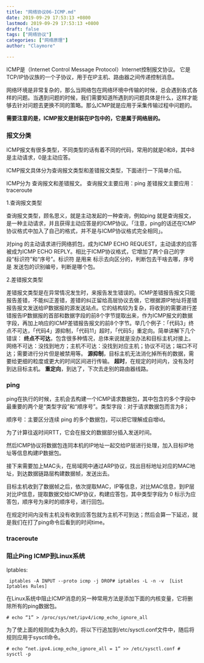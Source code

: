 ```yaml
---
title: "网络协议06-ICMP.md"
date: 2019-09-29 17:53:13 +0800
lastmod: 2019-09-29 17:53:13 +0800
draft: false
tags: ["网络协议"]
categories: ["网络原理"]
author: "Claymore"

---
```

ICMP是（Internet Control Message Protocol）Internet控制报文协议。 它是TCP/IP协议族的一个子协议，用于在IP主机、路由器之间传递控制消息。

网络环境是非常复杂的，那么当网络包在网络环境中传输的时候，总会遇到各式各样的问题。当遇到问题的时候，我们需要知道所遇到的问题具体是什么，这样才能够去针对问题去更换不同的策略。那么ICMP就是应用于采集传输过程中问题的。

**需要注意的是，ICMP报文是封装在IP包中的，它是属于网络层的。**



### 报文分类

ICMP报文有很多类型，不同类型的话有着不同的代码，常用的就是0和8，其中8是主动请求，0是主动应答。

ICMP报文具体分为查询报文类型和差错报文类型，下面进行一下简单介绍。

ICMP分为 查询报文和差错报文。
查询报文主要应用：ping
差错报文主要应用：traceroute



1.查询报文类型

查询报文类型，顾名思义，就是主动发起的一种查询，例如ping 就是查询报文，是一种主动请求，并且获得主动应答是的ICMP协议。「注意，ping的话还在ICMP协议格式中加入了自己的格式，并不是与ICMP协议格式完全相同」。

对ping 的主动请求进行网络抓包，成为ICMP ECHO REQUEST，主动请求的应答被成为ICMP ECHO REPLY。相比于ICMP协议格式，它增加了两个自己的字段“标识符”和“序号”。标识符 是用来 标示去向区分的，判断包去干啥去哪，序号 是 发送包的识别编号，判断是哪个包。

2.差错报文类型

差错报文类型是在异常情况发生时，来报告发生错误的。ICMP差错报告报文只能报告差错，不能纠正差错，差错的纠正留给高层协议去做，它根据源IP地址将差错报告报文发送给IP数据报的源发送站点。它的结构较为复杂，将收到的需要进行差错报告IP数据报的首部和数据字段的前8个字节提取出来，作为ICMP报文的数据字段，再加上响应的ICMP差错报告报文的前8个字节。举几个例子：「代码3」终点不可达，「代码4」源抑制，「代码11」超时，「代码5」重定向。简单讲解下几个错误：
 **终点不可达**，包含很多种情况，总体来说就是没办法和目标主机对接上。网络不可达：没找到地方；主机不可达：没找到对应主机；协议不可达；端口不可达；需要进行分片但是被禁用等。
 **源抑制**，目标主机无法消化掉所有的数据，需要给更细的粒度或更大的时间区间进行传输。
 **超时**，在规定的时间内，没有及时到达目标主机。
 **重定向**，到达了，下次去走别的路由器线路。



### ping

ping在执行的时候，主机会去构建一个ICMP请求数据包，其中包含的多个字段中最重要的两个是“类型字段”和“顺序号”。类型字段：对于请求数据包而言为8；

顺序号：主要区分连续 ping 的多个数据包，可以把它理解成自增id。

为了计算往返时间RTT，它会在报文的数据部分插入发送时间。

然后ICMP协议将数据包连同本机的IP地址一起交给IP层进行处理，加入目标IP地址等信息构建IP数据包。

接下来需要加上MAC头，在局域网中通过ARP协议，找出目标地址对应的MAC地址，到达数据链路层构建数据帧，发送出去。

目标主机收到了数据帧之后，依次提取MAC，IP等信息，对比MAC信息，到IP层对比IP信息，提取数据交给ICMP协议，构建应答包，其中类型字段为 0 标示为应答包，顺序号为来时的顺序号，进行回包。

在规定时间内没有主机没有收到应答包就为主机不可到达；然后会算一下延迟，就是我们在打了ping命令后看到的时间time。



### traceroute





### 阻止Ping ICMP到Linux系统

Iptables:

```
 iptables -A INPUT --proto icmp -j DROP# iptables -L -n -v  [List Iptables Rules]
```

在Linux系统中阻止ICMP消息的另一种常用方法是添加下面的内核变量，它将删除所有的ping数据包。

```
# echo “1” > /proc/sys/net/ipv4/icmp_echo_ignore_all
```

为了使上面的规则成为永久的，将以下行追加到/etc/sysctl.conf文件中，随后将规则应用于sysctl命令。

```
# echo “net.ipv4.icmp_echo_ignore_all = 1” >> /etc/sysctl.conf # sysctl -p
```

